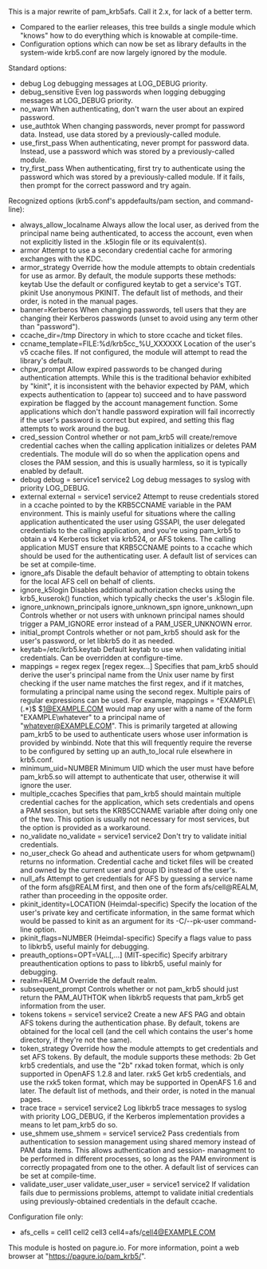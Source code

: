 This is a major rewrite of pam_krb5afs.  Call it 2.x, for lack of a better term.

* Compared to the earlier releases, this tree builds a single module which
  "knows" how to do everything which is knowable at compile-time.
* Configuration options which can now be set as library defaults in the
  system-wide krb5.conf are now largely ignored by the module.

Standard options:

* debug
  Log debugging messages at LOG_DEBUG priority.
* debug_sensitive
  Even log passwords when logging debugging messages at LOG_DEBUG priority.
* no_warn
  When authenticating, don't warn the user about an expired password.
* use_authtok
  When changing passwords, never prompt for password data.  Instead, use
  data stored by a previously-called module.
* use_first_pass
  When authenticating, never prompt for password data.  Instead, use a
  password which was stored by a previously-called module.
* try_first_pass
  When authenticating, first try to authenticate using the password which
  was stored by a previously-called module.  If it fails, then prompt for
  the correct password and try again.

Recognized options (krb5.conf's appdefaults/pam section, and command-line):

* always_allow_localname
  Always allow the local user, as derived from the principal name being
  authenticated, to access the account, even when not explicitly listed in
  the .k5login file or its equivalent(s).
* armor
  Attempt to use a secondary credential cache for armoring exchanges with
  the KDC.
* armor_strategy
  Override how the module attempts to obtain credentials for use as armor.
  By default, the module supports these methods:
    keytab    Use the default or configured keytab to get a service's TGT.
    pkinit    Use anonymous PKINIT.
  The default list of methods, and their order, is noted in the manual pages.
* banner=Kerberos
  When changing passwords, tell users that they are changing their Kerberos
  passwords (unset to avoid using any term other than "password").
* ccache_dir=/tmp
  Directory in which to store ccache and ticket files.
* ccname_template=FILE:%d/krb5cc_%U_XXXXXX
  Location of the user's v5 ccache files.  If not configured, the module will
  attempt to read the library's default.
* chpw_prompt
  Allow expired passwords to be changed during authentication attempts.  While
  this is the traditional behavior exhibited by "kinit", it is inconsistent
  with the behavior expected by PAM, which expects authentication to (appear to)
  succeed and to have password expiration be flagged by the account management
  function.  Some applications which don't handle password expiration will fail
  incorrectly if the user's password is correct but expired, and setting this
  flag attempts to work around the bug.
* cred_session
  Control whether or not pam_krb5 will create/remove credential caches when
  the calling application initializes or deletes PAM credentials.  The module
  will do so when the application opens and closes the PAM session, and this
  is usually harmless, so it is typically enabled by default.
* debug
  debug = service1 service2
  Log debug messages to syslog with priority LOG_DEBUG.
* external
  external = service1 service2
  Attempt to reuse credentials stored in a ccache pointed to by the KRB5CCNAME
  variable in the PAM environment.  This is mainly useful for situations where
  the calling application authenticated the user using GSSAPI, the user
  delegated credentials to the calling application, and you're using pam_krb5
  to obtain a v4 Kerberos ticket via krb524, or AFS tokens.  The calling
  application MUST ensure that KRB5CCNAME points to a ccache which should be
  used for the authenticating user.  A default list of services can be set at
  compile-time.
* ignore_afs
  Disable the default behavior of attempting to obtain tokens for the local
  AFS cell on behalf of clients.
* ignore_k5login
  Disables additional authorization checks using the krb5_kuserok() function,
  which typically checks the user's .k5login file.
* ignore_unknown_principals
  ignore_unknown_spn
  ignore_unknown_upn
  Controls whether or not users with unknown principal names should trigger
  a PAM_IGNORE error instead of a PAM_USER_UNKNOWN error.
* initial_prompt
  Controls whether or not pam_krb5 should ask for the user's password, or let
  libkrb5 do it as needed.
* keytab=/etc/krb5.keytab
  Default keytab to use when validating initial credentials.  Can be overridden
  at configure-time.
* mappings = regex regex [regex regex...]
  Specifies that pam_krb5 should derive the user's principal name from the Unix
  user name by first checking if the user name matches the first regex, and
  if it matches, formulating a principal name using the second regex.  Multiple
  pairs of regular expressions can be used.
  For example,
    mappings = ^EXAMPLE\\(.*)$ $1@EXAMPLE.COM
  would map any user with a name of the form "EXAMPLE\whatever" to a principal
  name of "whatever@EXAMPLE.COM".  This is primarily targeted at allowing
  pam_krb5 to be used to authenticate users whose user information is provided
  by winbindd.
  Note that this will frequently require the reverse to be configured by
  setting up an auth_to_local rule elsewhere in krb5.conf.
* minimum_uid=NUMBER
  Minimum UID which the user must have before pam_krb5.so will attempt to
  authenticate that user, otherwise it will ignore the user.
* multiple_ccaches
  Specifies that pam_krb5 should maintain multiple credential caches for
  the application, which sets credentials and opens a PAM session, but
  sets the KRB5CCNAME variable after doing only one of the two.  This
  option is usually not necessary for most services, but the option is
  provided as a workaround.
* no_validate
  no_validate = service1 service2
  Don't try to validate initial credentials.
* no_user_check
  Go ahead and authenticate users for whom getpwnam() returns no information.
  Credential cache and ticket files will be created and owned by the current
  user and group ID instead of the user's.
* null_afs
  Attempt to get credentials for AFS by guessing a service name of the form
  afs@REALM first, and then one of the form afs/cell@REALM, rather than
  proceeding in the opposite order.
* pkinit_identity=LOCATION (Heimdal-specific)
  Specify the location of the user's private key and certificate information,
  in the same format which would be passed to kinit as an argument for its
  -C/--pk-user command-line option.
* pkinit_flags=NUMBER (Heimdal-specific)
  Specify a flags value to pass to libkrb5, useful mainly for debugging.
* preauth_options=OPT=VAL[,...] (MIT-specific)
  Specify arbitrary preauthentication options to pass to libkrb5, useful
  mainly for debugging.
* realm=REALM
  Override the default realm.
* subsequent_prompt
  Controls whether or not pam_krb5 should just return the PAM_AUTHTOK when
  libkrb5 requests that pam_krb5 get information from the user.
* tokens
  tokens = service1 service2
  Create a new AFS PAG and obtain AFS tokens during the authentication phase.
  By default, tokens are obtained for the local cell (and the cell which
  contains the user's home directory, if they're not the same).
* token_strategy
  Override how the module attempts to get credentials and set AFS tokens.
  By default, the module supports these methods:
    2b    Get krb5 credentials, and use the "2b" rxkad token format, which
          is only supported in OpenAFS 1.2.8 and later.
    rxk5  Get krb5 credentials, and use the rxk5 token format, which may be
          supported in OpenAFS 1.6 and later.
  The default list of methods, and their order, is noted in the manual pages.
* trace
  trace = service1 service2
  Log libkrb5 trace messages to syslog with priority LOG_DEBUG, if the
  Kerberos implementation provides a means to let pam_krb5 do so.
* use_shmem
  use_shmem = service1 service2
  Pass credentials from authentication to session management using shared
  memory instead of PAM data items.  This allows authentication and session-
  managment to be performed in different processes, so long as the PAM
  environment is correctly propagated from one to the other.  A default list
  of services can be set at compile-time.
* validate_user_user
  validate_user_user = service1 service2
  If validation fails due to permissions problems, attempt to validate initial
  credentials using previously-obtained credentials in the default ccache.

Configuration file only:

* afs_cells = cell1 cell2 cell3 cell4=afs/cell4@EXAMPLE.COM

This module is hosted on pagure.io.  For more information, point a web browser
at "https://pagure.io/pam_krb5/".
